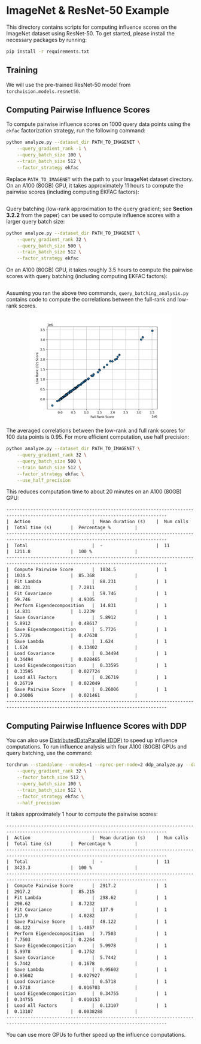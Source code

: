 # ImageNet & ResNet-50 Example

This directory contains scripts for computing influence scores on the ImageNet dataset using ResNet-50.
To get started, please install the necessary packages by running:

```bash
pip install -r requirements.txt
```

## Training

We will use the pre-trained ResNet-50 model from `torchvision.models.resnet50`.

## Computing Pairwise Influence Scores

To compute pairwise influence scores on 1000 query data points using the `ekfac` factorization strategy, run the following command:

```bash
python analyze.py --dataset_dir PATH_TO_IMAGENET \
    --query_gradient_rank -1 \
    --query_batch_size 100 \
    --train_batch_size 512 \
    --factor_strategy ekfac
```

Replace `PATH_TO_IMAGENET` with the path to your ImageNet dataset directory.
On an A100 (80GB) GPU, it takes approximately 11 hours to compute the pairwise scores (including computing EKFAC factors):

```

```

Query batching (low-rank approximation to the query gradient; see **Section 3.2.2** from the paper) can be used to compute influence scores with a larger query batch size:

```bash
python analyze.py --dataset_dir PATH_TO_IMAGENET \
    --query_gradient_rank 32 \
    --query_batch_size 500 \
    --train_batch_size 512 \
    --factor_strategy ekfac
```

On an A100 (80GB) GPU, it takes roughly 3.5 hours to compute the pairwise scores with query batching (including computing EKFAC factors):

```

```

Assuming you ran the above two commands, `query_batching_analysis.py` contains code to compute the correlations between the full-rank and low-rank scores.

<p align="center">
<a href="#"><img width="380" img src="figure/query_batching.png" alt="Counterfactual"/></a>
</p>

The averaged correlations between the low-rank and full rank scores for 100 data points is 0.95.
For more efficient computation, use half precision:

```bash
python analyze.py --dataset_dir PATH_TO_IMAGENET \
    --query_gradient_rank 32 \
    --query_batch_size 500 \
    --train_batch_size 512 \
    --factor_strategy ekfac \
    --use_half_precision
```

This reduces computation time to about 20 minutes on an A100 (80GB) GPU:

```
----------------------------------------------------------------------------------------------------------------------------------
|  Action                       |  Mean duration (s)    |  Num calls            |  Total time (s)       |  Percentage %         |
----------------------------------------------------------------------------------------------------------------------------------
|  Total                        |  -                    |  11                   |  1211.8               |  100 %                |
----------------------------------------------------------------------------------------------------------------------------------
|  Compute Pairwise Score       |  1034.5               |  1                    |  1034.5               |  85.368               |
|  Fit Lambda                   |  88.231               |  1                    |  88.231               |  7.2811               |
|  Fit Covariance               |  59.746               |  1                    |  59.746               |  4.9305               |
|  Perform Eigendecomposition   |  14.831               |  1                    |  14.831               |  1.2239               |
|  Save Covariance              |  5.8912               |  1                    |  5.8912               |  0.48617              |
|  Save Eigendecomposition      |  5.7726               |  1                    |  5.7726               |  0.47638              |
|  Save Lambda                  |  1.624                |  1                    |  1.624                |  0.13402              |
|  Load Covariance              |  0.34494              |  1                    |  0.34494              |  0.028465             |
|  Load Eigendecomposition      |  0.33595              |  1                    |  0.33595              |  0.027724             |
|  Load All Factors             |  0.26719              |  1                    |  0.26719              |  0.022049             |
|  Save Pairwise Score          |  0.26006              |  1                    |  0.26006              |  0.021461             |
----------------------------------------------------------------------------------------------------------------------------------
```


## Computing Pairwise Influence Scores with DDP

You can also use [DistributedDataParallel (DDP)](https://pytorch.org/tutorials/intermediate/ddp_tutorial.html) to speed up influence computations. To run influence analysis with four A100 (80GB) GPUs and query batching, use the command:

```bash
torchrun --standalone --nnodes=1 --nproc-per-node=2 ddp_analyze.py --dataset_dir PATH_TO_IMAGENET \
    --query_gradient_rank 32 \
    --factor_batch_size 512 \
    --query_batch_size 100 \
    --train_batch_size 512 \
    --factor_strategy ekfac \
    --half_precision
```

It takes approximately 1 hour to compute the pairwise scores:

```
----------------------------------------------------------------------------------------------------------------------------------
|  Action                       |  Mean duration (s)    |  Num calls            |  Total time (s)       |  Percentage %         |
----------------------------------------------------------------------------------------------------------------------------------
|  Total                        |  -                    |  11                   |  3423.3               |  100 %                |
----------------------------------------------------------------------------------------------------------------------------------
|  Compute Pairwise Score       |  2917.2               |  1                    |  2917.2               |  85.215               |
|  Fit Lambda                   |  298.62               |  1                    |  298.62               |  8.7232               |
|  Fit Covariance               |  137.9                |  1                    |  137.9                |  4.0282               |
|  Save Pairwise Score          |  48.122               |  1                    |  48.122               |  1.4057               |
|  Perform Eigendecomposition   |  7.7503               |  1                    |  7.7503               |  0.2264               |
|  Save Eigendecomposition      |  5.9978               |  1                    |  5.9978               |  0.1752               |
|  Save Covariance              |  5.7442               |  1                    |  5.7442               |  0.1678               |
|  Save Lambda                  |  0.95602              |  1                    |  0.95602              |  0.027927             |
|  Load Covariance              |  0.5718               |  1                    |  0.5718               |  0.016703             |
|  Load Eigendecomposition      |  0.34755              |  1                    |  0.34755              |  0.010153             |
|  Load All Factors             |  0.13107              |  1                    |  0.13107              |  0.0038288            |
----------------------------------------------------------------------------------------------------------------------------------
```

You can use more GPUs to further speed up the influence computations.
